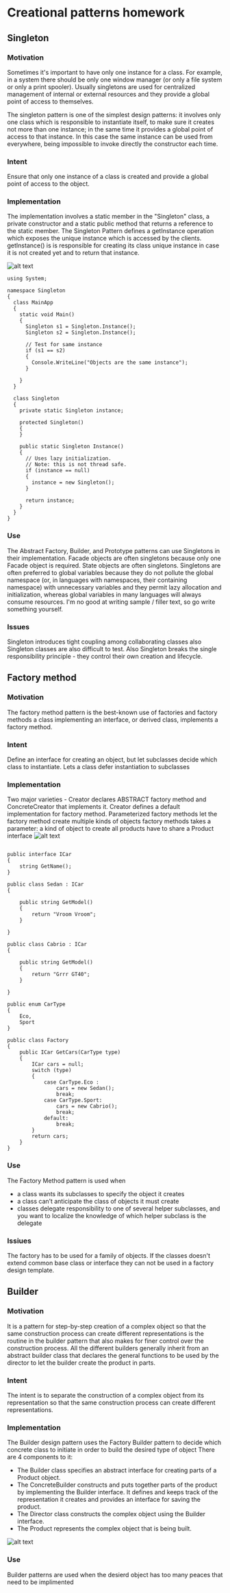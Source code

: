 # Creational patterns homework

## Singleton

### Motivation
Sometimes it's important to have only one instance for a class. For example, in a system there should be only one window manager (or only a file system or only a print spooler). Usually singletons are used for centralized management of internal or external resources and they provide a global point of access to themselves.

The singleton pattern is one of the simplest design patterns: it involves only one class which is responsible to instantiate itself, to make sure it creates not more than one instance; in the same time it provides a global point of access to that instance. In this case the same instance can be used from everywhere, being impossible to invoke directly the constructor each time.


### Intent

Ensure that only one instance of a class is created and provide a global point of access to the object.


### Implementation

The implementation involves a static member in the "Singleton" class, a private constructor and a static public method that returns a reference to the static member. The Singleton Pattern defines a getInstance operation which exposes the unique instance which is accessed by the clients. getInstance() is is responsible for creating its class unique instance in case it is not created yet and to return that instance.

![alt text](http://www.oodesign.com/images/design_patterns/creational/singleton_implementation_-_uml_class_diagram.gif "Diagram of Singleton pattern")

```
using System;

namespace Singleton
{
  class MainApp
  {
    static void Main()
    {
      Singleton s1 = Singleton.Instance();
      Singleton s2 = Singleton.Instance();

      // Test for same instance
      if (s1 == s2)
      {
        Console.WriteLine("Objects are the same instance");
      }

    }
  }
  
  class Singleton
  {
    private static Singleton instance;

    protected Singleton()
    {
    }

    public static Singleton Instance()
    {
      // Uses lazy initialization.
      // Note: this is not thread safe.
      if (instance == null)
      {
        instance = new Singleton();
      }

      return instance;
    }
  }
}
```

### Use 
The Abstract Factory, Builder, and Prototype patterns can use Singletons in their implementation. Facade objects are often singletons because only one Facade object is required. State objects are often singletons. Singletons are often preferred to global variables because they do not pollute the global namespace (or, in languages with namespaces, their containing namespace) with unnecessary variables and they permit lazy allocation and initialization, whereas global variables in many languages will always consume resources.
I'm no good at writing sample / filler text, so go write something yourself.

### Issues
Singleton introduces tight coupling among collaborating classes also Singleton classes are also difficult to test. 
Also Singleton breaks the single responsibility principle - they control their own creation and lifecycle.

## Factory method

### Motivation

The factory method pattern is the best-known use of factories and factory methods a class implementing an interface, or derived class, implements a factory method.

### Intent
Define an interface for creating an object, but let subclasses decide which class to instantiate.
Lets a class defer instantiation to subclasses

### Implementation
Two major varieties - Creator declares ABSTRACT factory method and ConcreteCreator that implements it.
Creator defines a default implementation for factory method.
Parameterized factory methods let the factory method create multiple kinds of objects
factory methods takes a parameter: a kind of object to create all products have to share a Product interface
![alt text](http://javatechig.com/wp-content/uploads/2014/11/Factory-Method-Design-Pattern.png "Diagram of Factiry Method pattern")
```

public interface ICar
{
    string GetName();
}

public class Sedan : ICar
{

    public string GetModel()
    {
        return "Vroom Vroom";
    }

}

public class Cabrio : ICar
{

    public string GetModel()
    {
        return "Grrr GT40";
    }

}

public enum CarType
{
    Eco,
    Sport
}

public class Factory
{
    public ICar GetCars(CarType type)
    {
        ICar cars = null;
        switch (type)
        {
            case CarType.Eco :
                cars = new Sedan();
                break;
            case CarType.Sport:
                cars = new Cabrio();
                break;
            default:
                break;
        }
        return cars;
    }
}
```
### Use
The Factory Method pattern is used when 
* a class wants its subclasses to specify the object it creates
* a class can’t anticipate the class of objects it must create
* classes delegate responsibility to one of several helper subclasses, and you want to localize the knowledge of which helper subclass is the delegate

### Issiues

The factory has to be used for a family of objects. If the classes doesn't extend common base class or interface they can not be used in a factory design template.

## Builder

### Motivation

It is a pattern for step-by-step creation of a complex object so that the same construction process can create different representations is the routine in the builder pattern that also makes for finer control over the construction process. All the different builders generally inherit from an abstract builder class that declares the general functions to be used by the director to let the builder create the product in parts.

### Intent

The intent is to separate the construction of a complex object from its representation so that the same construction process can create different representations.

### Implementation

The Builder design pattern uses the Factory Builder pattern to decide which concrete class to initiate in order to build the desired type of object
There are 4 components to it:
* The Builder class specifies an abstract interface for creating parts of a Product object.
* The ConcreteBuilder constructs and puts together parts of the product by implementing the Builder interface. It defines and keeps track of the representation it creates and provides an interface for saving the product.
* The Director class constructs the complex object using the Builder interface.
* The Product represents the complex object that is being built.

![alt text](https://j2eethoughts.files.wordpress.com/2010/09/builder.jpg "Diagram of Builder Method pattern")

### Use

Builder patterns are used when the desierd object has too many peaces that need to be implimented
